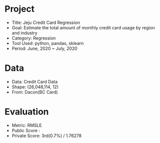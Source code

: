 # Project
- Title: Jeju Credit Card Regression
- Goal: Estimate the total amount of monthly credit card usage by region and industry
- Category: Regression
- Tool Used: python, pandas, sklearn
- Period: June, 2020 ~ July, 2020

# Data
- Data: Credit Card Data
- Shape: (26,048,114, 12)
- From: Dacon(BC Card)

# Evaluation
- Metric: RMSLE
- Public Score : 
- Private Score: 3rd(0.7%) / 1.76278
